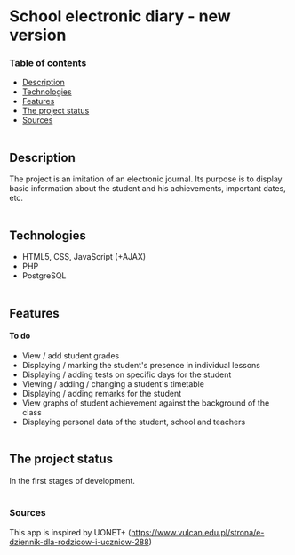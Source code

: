 # School electronic diary - new version

### Table of contents
* [Description](#description)
* [Technologies](#technologies)
* [Features](#features)
* [The project status](#the-project-status)
* [Sources](#sources)
<br><br>

## Description
The project is an imitation of an electronic journal. Its purpose is to display basic information about the student and his achievements, important dates, etc.
<br><br>

## Technologies
- HTML5, CSS, JavaScript (+AJAX)
- PHP
- PostgreSQL
<br><br>

## Features
#### To do
- View / add student grades
- Displaying / marking the student's presence in individual lessons
- Displaying / adding tests on specific days for the student
- Viewing / adding / changing a student's timetable
- Displaying / adding remarks for the student
- View graphs of student achievement against the background of the class
- Displaying personal data of the student, school and teachers
<br><br>

## The project status
In the first stages of development.
<br><br>

### Sources
This app is inspired by UONET+
(https://www.vulcan.edu.pl/strona/e-dziennik-dla-rodzicow-i-uczniow-288)
